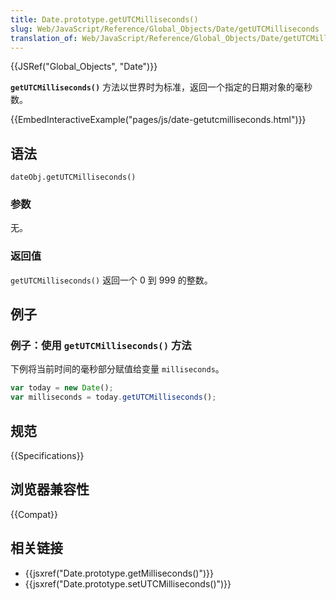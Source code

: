 ```yaml
---
title: Date.prototype.getUTCMilliseconds()
slug: Web/JavaScript/Reference/Global_Objects/Date/getUTCMilliseconds
translation_of: Web/JavaScript/Reference/Global_Objects/Date/getUTCMilliseconds
---
```

{{JSRef("Global_Objects", "Date")}}

**`getUTCMilliseconds()`** 方法以世界时为标准，返回一个指定的日期对象的毫秒数。

{{EmbedInteractiveExample("pages/js/date-getutcmilliseconds.html")}}

## 语法

```plain
dateObj.getUTCMilliseconds()
```

### 参数

无。

### 返回值

`getUTCMilliseconds()` 返回一个 0 到 999 的整数。

## 例子

### 例子：使用 `getUTCMilliseconds()` 方法

下例将当前时间的毫秒部分赋值给变量 `milliseconds`。

```js
var today = new Date();
var milliseconds = today.getUTCMilliseconds();
```

## 规范

{{Specifications}}

## 浏览器兼容性

{{Compat}}

## 相关链接

- {{jsxref("Date.prototype.getMilliseconds()")}}
- {{jsxref("Date.prototype.setUTCMilliseconds()")}}

